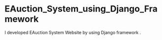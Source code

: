 # EAuction_System_using_Django_Framework
I developed EAuction System Website by using Django framework .
